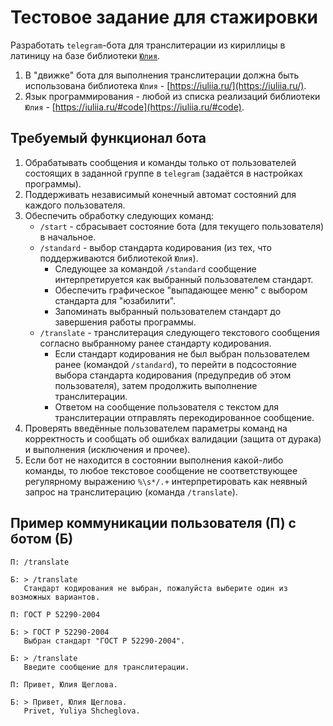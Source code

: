 # Тестовое задание для стажировки
Разработать `telegram`-бота для транслитерации из кириллицы в латиницу на базе библиотеки [`Юлия`](https://iuliia.ru/).
1. В "движке" бота для выполнения транслитерации должна быть использована библиотека `Юлия` - [https://iuliia.ru/](https://iuliia.ru/).
2. Язык программирования - любой из списка реализаций библиотеки `Юлия` - [https://iuliia.ru/#code](https://iuliia.ru/#code).

## Требуемый функционал бота
1. Обрабатывать сообщения и команды только от пользователей состоящих в заданной группе в `telegram` (задаётся в настройках программы).
2. Поддерживать независимый конечный автомат состояний для каждого пользователя.
2. Обеспечить обработку следующих команд:
    - `/start` - сбрасывает состояние бота (для текущего пользователя) в начальное.
    - `/standard` - выбор стандарта кодирования (из тех, что поддерживаются библиотекой `Юлия`).
        * Cледующее за командой `/standard` сообщение интерпретируется как выбранный пользователем стандарт.
        * Обеспечить графическое "выпадающее меню" с выбором стандарта для "юзабилити".
        * Запоминать выбранный пользователем стандарт до завершения работы программы.
    - `/translate` - транслитерация следующего текстового сообщения согласно выбранному ранее стандарту кодирования.
        * Если стандарт кодирования не был выбран пользователем ранее (командой `/standard`), то перейти в подсостояние выбора стандарта кодирования (предупредив об этом пользователя), затем продолжить выполнение транслитерации.
        * Ответом на сообщение пользователя с текстом для транслитерации отправлять перекодированное сообщение.
3. Проверять введённые пользователем параметры команд на корректность и сообщать об ошибках валидации (защита от дурака) и выполнения (исключения и прочее).
4. Если бот не находится в состоянии выполнения какой-либо команды, то любое текстовое сообщение не соответствующее регулярному выражению `%\s*/.+` интерпретировать как неявный запрос на транслитерацию (команда `/translate`).

## Пример коммуникации пользователя (П) с ботом (Б)
```
П: /translate

Б: > /translate
   Стандарт кодирования не выбран, пожалуйста выберите один из возможных вариантов.

П: ГОСТ Р 52290-2004

Б: > ГОСТ Р 52290-2004
   Выбран стандарт "ГОСТ Р 52290-2004".

Б: > /translate
   Введите сообщение для транслитерации.

П: Привет, Юлия Щеглова.

Б: > Привет, Юлия Щеглова.
   Privet, Yuliya Shcheglova.
```
